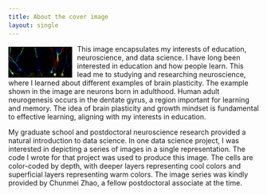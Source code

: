 ```yaml
---
title: About the cover image
layout: single
---
```


<img src="/assets/BL,CMZ_DGcolorCodedRep_B_forBlog.jpg" alt="BL,CMZ" align="left" width="25%" style="float: left; margin: 4px 10px 0px 0px; border: 1px solid #000000;"> This image encapsulates my interests of education, neuroscience, and data science. I have long been interested in education and how people learn. This lead me to studying and researching neuroscience, where I learned about different examples of brain plasticity. The example shown in the image are neurons born in adulthood. Human adult neurogenesis occurs in the dentate gyrus, a region important for learning and memory. The idea of brain plasticity and growth mindset is fundamental to effective learning, aligning with my interests in education.

My graduate school and postdoctoral neuroscience research provided a natural introduction to data science. In one data science project, I was interested in depicting a series of images in a single representation. The code I wrote for that project was used to produce this image. The cells are color-coded by depth, with deeper layers representing cool colors and superficial layers representing warm colors. The image series was kindly provided by Chunmei Zhao, a fellow postdoctoral associate at the time.
